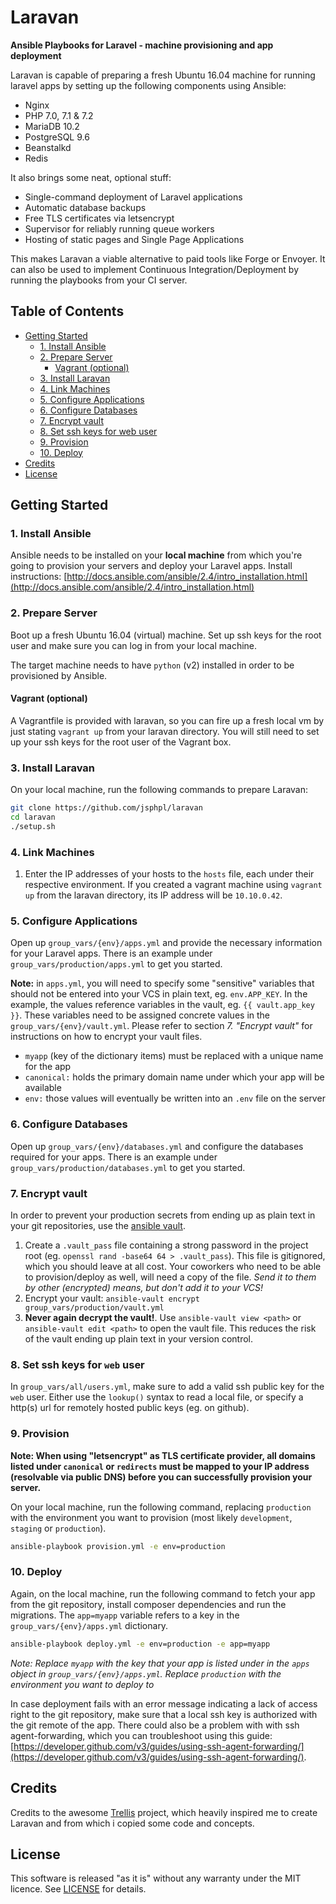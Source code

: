 # Laravan

**Ansible Playbooks for Laravel - machine provisioning and app deployment**

Laravan is capable of preparing a fresh Ubuntu 16.04 machine for running laravel apps by setting up the following components using Ansible:

- Nginx
- PHP 7.0, 7.1 & 7.2
- MariaDB 10.2
- PostgreSQL 9.6
- Beanstalkd
- Redis

It also brings some neat, optional stuff:

- Single-command deployment of Laravel applications
- Automatic database backups
- Free TLS certificates via letsencrypt
- Supervisor for reliably running queue workers
- Hosting of static pages and Single Page Applications

This makes Laravan a viable alternative to paid tools like Forge or Envoyer. It can also be used to implement Continuous Integration/Deployment by running the playbooks from your CI server.

## Table of Contents
- [Getting Started](#getting-started)
    - [1. Install Ansible](#1-install-ansible)
    - [2. Prepare Server](#2-prepare-server)
        - [Vagrant (optional)](#vagrant-optional)
    - [3. Install Laravan](#3-install-laravan)
    - [4. Link Machines](#4-link-machines)
    - [5. Configure Applications](#5-configure-applications)
    - [6. Configure Databases](#6-configure-databases)
    - [7. Encrypt vault](#7-encrypt-vault)
    - [8. Set ssh keys for web user](#8-set-ssh-keys-for-web-user)
    - [9. Provision](#9-provision)
    - [10. Deploy](#10-deploy)
- [Credits](#credits)
- [License](#license)

## Getting Started
### 1. Install Ansible
Ansible needs to be installed on your **local machine** from which you're going to provision your servers and deploy your Laravel apps. Install instructions: [http://docs.ansible.com/ansible/2.4/intro_installation.html](http://docs.ansible.com/ansible/2.4/intro_installation.html)

### 2. Prepare Server
Boot up a fresh Ubuntu 16.04 (virtual) machine. Set up ssh keys for the root user and make sure you can log in from your local machine.

The target machine needs to have `python` (v2) installed in order to be provisioned by Ansible.

#### Vagrant (optional)
A Vagrantfile is provided with laravan, so you can fire up a fresh local vm by just stating `vagrant up` from your laravan directory. You will still need to set up your ssh keys for the root user of the Vagrant box.

### 3. Install Laravan
On your local machine, run the following commands to prepare Laravan:

```bash
git clone https://github.com/jsphpl/laravan
cd laravan
./setup.sh
```

### 4. Link Machines
1. Enter the IP addresses of your hosts to the `hosts` file, each under their respective environment. If you created a vagrant machine using `vagrant up` from the laravan directory, its IP address will be `10.10.0.42`.

### 5. Configure Applications
Open up `group_vars/{env}/apps.yml` and provide the necessary information for your Laravel apps. There is an example under `group_vars/production/apps.yml` to get you started.

**Note:** in `apps.yml`, you will need to specify some "sensitive" variables that should not be entered into your VCS in plain text, eg. `env.APP_KEY`. In the example, the values reference variables in the vault, eg. `{{ vault.app_key }}`. These variables need to be assigned concrete values in the `group_vars/{env}/vault.yml`. Please refer to section *7. "Encrypt vault"* for instructions on how to encrypt your vault files.

- `myapp` (key of the dictionary items) must be replaced with a unique name for the app
- `canonical:` holds the primary domain name under which your app will be available
- `env:` those values will eventually be written into an `.env` file on the server

### 6. Configure Databases
Open up `group_vars/{env}/databases.yml` and configure the databases required for your apps. There is an example under `group_vars/production/databases.yml` to get you started.

### 7. Encrypt vault
In order to prevent your production secrets from ending up as plain text in your git repositories, use the [ansible vault](http://docs.ansible.com/ansible/2.4/vault.html).

1. Create a `.vault_pass` file containing a strong password in the project root (eg. `openssl rand -base64 64 > .vault_pass`). This file is gitignored, which you should leave at all cost. Your coworkers who need to be able to provision/deploy as well, will need a copy of the file. *Send it to them by other (encrypted) means, but don't add it to your VCS!*
2. Encrypt your vault: `ansible-vault encrypt group_vars/production/vault.yml`
3. **Never again decrypt the vault!**. Use `ansible-vault view <path>` or `ansible-vault edit <path>` to open the vault file. This reduces the risk of the vault ending up plain text in your version control.

### 8. Set ssh keys for `web` user
In `group_vars/all/users.yml`, make sure to add a valid ssh public key for the `web` user. Either use the `lookup()` syntax to read a local file, or specify a http(s) url for remotely hosted public keys (eg. on github).

### 9. Provision
**Note: When using "letsencrypt" as TLS certificate provider, all domains listed under `canonical` or `redirects` must be mapped to your IP address (resolvable via public DNS) before you can successfully provision your server.**

On your local machine, run the following command, replacing `production` with the environment you want to provision (most likely `development`, `staging` or `production`).

```bash
ansible-playbook provision.yml -e env=production
```

### 10. Deploy
Again, on the local machine, run the following command to fetch your app from the git repository, install composer dependencies and run the migrations. The `app=myapp` variable refers to a key in the `group_vars/{env}/apps.yml` dictionary.

```bash
ansible-playbook deploy.yml -e env=production -e app=myapp
```

*Note: Replace `myapp` with the key that your app is listed under in the `apps` object in `group_vars/{env}/apps.yml`. Replace `production` with the environment you want to deploy to*

In case deployment fails with an error message indicating a lack of access right to the git repository, make sure that a local ssh key is authorized with the git remote of the app. There could also be a problem with with ssh agent-forwarding, which you can troubleshoot using this guide: [https://developer.github.com/v3/guides/using-ssh-agent-forwarding/](https://developer.github.com/v3/guides/using-ssh-agent-forwarding/).


## Credits
Credits to the awesome [Trellis](https://github.com/roots/trellis) project, which heavily inspired me to create Laravan and from which i copied some code and concepts.


## License
This software is released "as it is" without any warranty under the MIT licence. See [LICENSE](LICENSE) for details.
